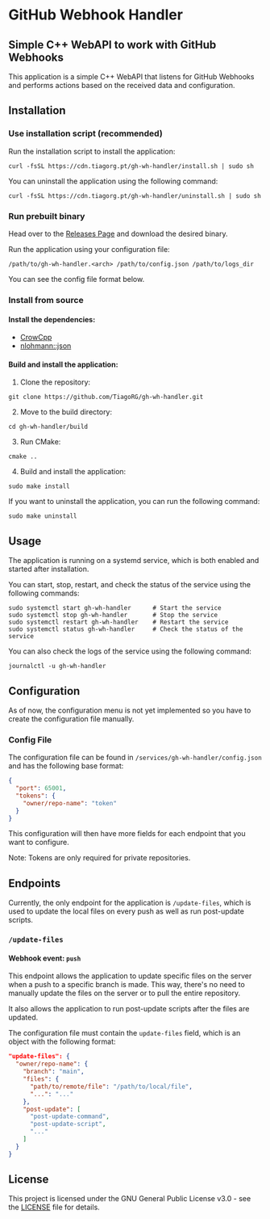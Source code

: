 # GitHub Webhook Handler

## Simple C++ WebAPI to work with GitHub Webhooks

This application is a simple C++ WebAPI that listens for GitHub Webhooks and performs actions based on the received data and configuration.

## Installation

### Use installation script (recommended)

Run the installation script to install the application:

```console
curl -fsSL https://cdn.tiagorg.pt/gh-wh-handler/install.sh | sudo sh
```

You can uninstall the application using the following command:

```console
curl -fsSL https://cdn.tiagorg.pt/gh-wh-handler/uninstall.sh | sudo sh
```

### Run prebuilt binary

Head over to the [Releases Page](https://github.com/TiagoRG/gh-wh-handler/releases) and download the desired binary.

Run the application using your configuration file:
```console
/path/to/gh-wh-handler.<arch> /path/to/config.json /path/to/logs_dir
```

You can see the config file format below.

### Install from source

#### Install the dependencies:

- [CrowCpp](https://crowcpp.org/master/)
- [nlohmann::json](https://github.com/nlohmann/json)

#### Build and install the application:

1. Clone the repository:

```console
git clone https://github.com/TiagoRG/gh-wh-handler.git
```

2. Move to the build directory:
```console
cd gh-wh-handler/build
```

3. Run CMake:
```console
cmake ..
```

4. Build and install the application:
```console
sudo make install
```

If you want to uninstall the application, you can run the following command:
```console
sudo make uninstall
```

## Usage

The application is running on a systemd service, which is both enabled and started after installation.

You can start, stop, restart, and check the status of the service using the following commands:

```console
sudo systemctl start gh-wh-handler      # Start the service
sudo systemctl stop gh-wh-handler       # Stop the service
sudo systemctl restart gh-wh-handler    # Restart the service
sudo systemctl status gh-wh-handler     # Check the status of the service
```

You can also check the logs of the service using the following command:

```console
journalctl -u gh-wh-handler
```

## Configuration

As of now, the configuration menu is not yet implemented so you have to create the configuration file manually.

### Config File

The configuration file can be found in `/services/gh-wh-handler/config.json` and has the following base format:

```json
{
  "port": 65001,
  "tokens": {
    "owner/repo-name": "token"
  }
}
```

This configuration will then have more fields for each endpoint that you want to configure.

Note: Tokens are only required for private repositories.

## Endpoints

Currently, the only endpoint for the application is `/update-files`, which is used to update the local files on every push as well as run post-update scripts.

### `/update-files`

#### Webhook event: `push`

This endpoint allows the application to update specific files on the server when a push to a specific branch is made. This way, there's no need to manually update the files on the server or to pull the entire repository.

It also allows the application to run post-update scripts after the files are updated.

The configuration file must contain the `update-files` field, which is an object with the following format:

```json
"update-files": {
  "owner/repo-name": {
    "branch": "main",
    "files": {
      "path/to/remote/file": "/path/to/local/file",
      "...": "..."
    },
    "post-update": [
      "post-update-command",
      "post-update-script",
      "..."
    ]
  }
}
```

## License

This project is licensed under the GNU General Public License v3.0 - see the [LICENSE](LICENSE) file for details.


